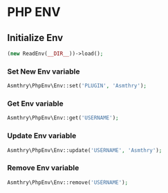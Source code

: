 # PHP ENV

## Initialize Env
```php
(new ReadEnv(__DIR__))->load();
```

### Set New Env variable
```php
Asmthry\PhpEnv\Env::set('PLUGIN', 'Asmthry');
```
### Get Env variable
```php
Asmthry\PhpEnv\Env::get('USERNAME');
```
### Update Env variable
```php
Asmthry\PhpEnv\Env::update('USERNAME', 'Asmthry');
```
### Remove Env variable
```php
Asmthry\PhpEnv\Env::remove('USERNAME');
```